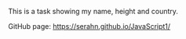 This is a task showing my name, height and country.

GitHub page: https://serahn.github.io/JavaScript1/
